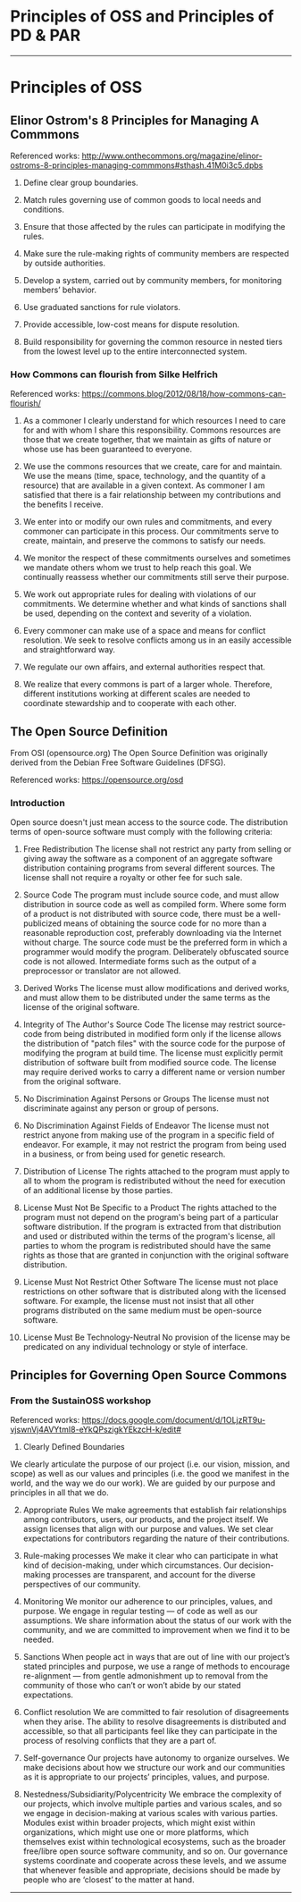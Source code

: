 # Principles of OSS and Principles of PD & PAR

---

# Principles of OSS


## Elinor Ostrom's 8 Principles for Managing A Commmons

Referenced works: http://www.onthecommons.org/magazine/elinor-ostroms-8-principles-managing-commmons#sthash.41M0i3c5.dpbs

1. Define clear group boundaries.


2. Match rules governing use of common goods to local needs and conditions.


3. Ensure that those affected by the rules can participate in modifying the rules.


4. Make sure the rule-making rights of community members are respected by outside authorities.


5. Develop a system, carried out by community members, for monitoring members’ behavior.


6. Use graduated sanctions for rule violators.


7. Provide accessible, low-cost means for dispute resolution.


8. Build responsibility for governing the common resource in nested tiers from the lowest level up to the entire interconnected system.


### How Commons can flourish from Silke Helfrich

Referenced works: https://commons.blog/2012/08/18/how-commons-can-flourish/


1.  As a commoner I clearly understand for which resources I need to care for and with whom I share this responsibility. Commons resources are those that we create together, that we maintain as gifts of nature or whose use has been guaranteed to everyone.

2. We use the commons resources that we create, care for and maintain. We use the means (time, space, technology, and the quantity of a resource) that are available in a given context. As commoner I am satisfied that there is a fair relationship between my contributions and the benefits I receive.

3. We enter into or modify our own rules and commitments, and every commoner can participate in this process. Our commitments serve to create, maintain, and preserve the commons to satisfy our needs.

4. We monitor the respect of these commitments ourselves and sometimes we mandate others whom we trust to help reach this goal. We continually reassess whether our commitments still serve their purpose.

5. We work out appropriate rules for dealing with violations of our commitments. We determine whether and what kinds of sanctions shall be used, depending on the context and severity of a violation.

6. Every commoner can make use of a space and means for conflict resolution. We seek to resolve conflicts among us in an easily accessible and straightforward way.

7. We regulate our own affairs, and external authorities respect that.

8. We realize that every commons is part of a larger whole. Therefore, different institutions working at different scales are needed to coordinate stewardship and to cooperate with each other.


## The Open Source Definition

From OSI (opensource.org) The Open Source Definition was originally derived from the Debian Free Software Guidelines (DFSG).

Referenced works: https://opensource.org/osd

### Introduction
Open source doesn't just mean access to the source code. The distribution terms of open-source software must comply with the following criteria:

1. Free Redistribution
The license shall not restrict any party from selling or giving away the software as a component of an aggregate software distribution containing programs from several different sources. The license shall not require a royalty or other fee for such sale.

2. Source Code
The program must include source code, and must allow distribution in source code as well as compiled form. Where some form of a product is not distributed with source code, there must be a well-publicized means of obtaining the source code for no more than a reasonable reproduction cost, preferably downloading via the Internet without charge. The source code must be the preferred form in which a programmer would modify the program. Deliberately obfuscated source code is not allowed. Intermediate forms such as the output of a preprocessor or translator are not allowed.

3. Derived Works
The license must allow modifications and derived works, and must allow them to be distributed under the same terms as the license of the original software.

4. Integrity of The Author's Source Code
The license may restrict source-code from being distributed in modified form only if the license allows the distribution of "patch files" with the source code for the purpose of modifying the program at build time. The license must explicitly permit distribution of software built from modified source code. The license may require derived works to carry a different name or version number from the original software.

5. No Discrimination Against Persons or Groups
The license must not discriminate against any person or group of persons.

6. No Discrimination Against Fields of Endeavor
The license must not restrict anyone from making use of the program in a specific field of endeavor. For example, it may not restrict the program from being used in a business, or from being used for genetic research.

7. Distribution of License
The rights attached to the program must apply to all to whom the program is redistributed without the need for execution of an additional license by those parties.

8. License Must Not Be Specific to a Product
The rights attached to the program must not depend on the program's being part of a particular software distribution. If the program is extracted from that distribution and used or distributed within the terms of the program's license, all parties to whom the program is redistributed should have the same rights as those that are granted in conjunction with the original software distribution.

9. License Must Not Restrict Other Software
The license must not place restrictions on other software that is distributed along with the licensed software. For example, the license must not insist that all other programs distributed on the same medium must be open-source software.

10. License Must Be Technology-Neutral
No provision of the license may be predicated on any individual technology or style of interface.


## Principles for Governing Open Source Commons
### From the SustainOSS workshop

Referenced works: https://docs.google.com/document/d/1OLjzRT9u-vjswnVj4AVYtmI8-eYkQPszigkYEkzcH-k/edit#

1. Clearly Defined Boundaries

We clearly articulate the purpose of our project (i.e. our vision, mission, and scope) as well as our values and principles (i.e. the good we manifest in the world, and the way we do our work). We are guided by our purpose and principles in all that we do.

2. Appropriate Rules
We make agreements that establish fair relationships among contributors, users, our products, and the project itself. We assign licenses that align with our purpose and values. We set clear expectations for contributors regarding the nature of their contributions. 

3. Rule-making processes 
We make it clear who can participate in what kind of decision-making, under which circumstances. Our decision-making processes are transparent, and account for the diverse perspectives of our community. 

4. Monitoring
We monitor our adherence to our principles, values, and purpose. We engage in regular testing — of code as well as our assumptions. We share information about the status of our work with the community, and we are committed to improvement when we find it to be needed.

5. Sanctions 
When people act in ways that are out of line with our project’s stated principles and purpose, we use a range of methods to encourage re-alignment — from gentle admonishment up to removal from the community of those who can’t or won’t abide by our stated expectations.

6. Conflict resolution
We are committed to fair resolution of disagreements when they arise. The ability to resolve disagreements is distributed and accessible, so that all participants feel like they can participate in the process of resolving conflicts that they are a part of.

7. Self-governance
Our projects have autonomy to organize ourselves. We make decisions about how we structure our work and our communities as it is appropriate to our projects’ principles, values, and purpose.

8. Nestedness/Subsidiarity/Polycentricity
We embrace the complexity of our projects, which involve multiple parties and various scales, and so we engage in decision-making at various scales with various parties. Modules exist within broader projects, which might exist within organizations, which might use one or more platforms, which themselves exist within technological ecosystems, such as the broader free/libre open source software community, and so on. Our governance systems coordinate and cooperate across these levels, and we assume that whenever feasible and appropriate, decisions should be made by people who are ‘closest’ to the matter at hand.

---





